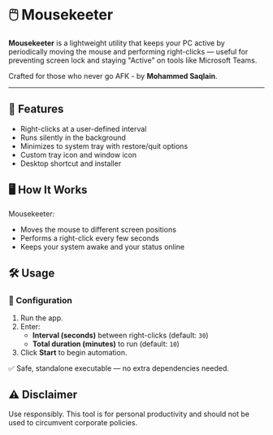 # 🖱️ Mousekeeter

**Mousekeeter** is a lightweight utility that keeps your PC active by periodically moving the mouse and performing right-clicks — useful for preventing screen lock and staying "Active" on tools like Microsoft Teams.

Crafted for those who never go AFK - by **Mohammed Saqlain**.

---

## 🚀 Features

- Right-clicks at a user-defined interval
- Runs silently in the background
- Minimizes to system tray with restore/quit options
- Custom tray icon and window icon
- Desktop shortcut and installer

## 🖥️ How It Works

Mousekeeter:
- Moves the mouse to different screen positions
- Performs a right-click every few seconds
- Keeps your system awake and your status online

## 🛠️ Usage

### 🔧 Configuration
1. Run the app.
2. Enter:
   - **Interval (seconds)** between right-clicks (default: `30`)
   - **Total duration (minutes)** to run (default: `10`)
3. Click **Start** to begin automation.

✅ Safe, standalone executable — no extra dependencies needed.

## ⚠️ Disclaimer

Use responsibly. This tool is for personal productivity and should not be used to circumvent corporate policies.
